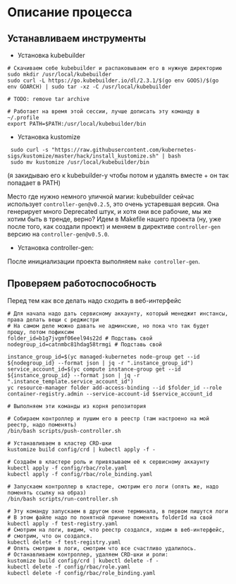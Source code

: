 # Описание процесса

## Устанавливаем инструменты
- Установка kubebuilder
```shell
# Скачиваем себе kubebuilder и распаковываем его в нужную директорию
sudo mkdir /usr/local/kubebuilder
sudo curl -L https://go.kubebuilder.io/dl/2.3.1/$(go env GOOS)/$(go env GOARCH) | sudo tar -xz -C /usr/local/kubebuilder

# TODO: remove tar archive

# Работает на время этой сессии, лучше дописать эту команду в ~/.profile
export PATH=$PATH:/usr/local/kubebuilder/bin
```

- Установка kustomize
```shell
 sudo curl -s "https://raw.githubusercontent.com/kubernetes-sigs/kustomize/master/hack/install_kustomize.sh" | bash
 sudo mv kustomize /usr/local/kubebuilder/bin
```
(я закидываю его к kubebuilder-у чтобы потом и удалять вместе + он так попадает в PATH)

Место где нужно немного уличной магии: kubebuilder сейчас использует `controller-gen@v0.2.5`, это очень устаревшая версия.
Она генерирует много Deprecated штук, и хотя они все рабочие, мы же хотим быть в тренде, верно? Идем в Makefile нашего проекта
(ну, уже после того, как создали проект) и меняем в директиве `controller-gen` версию на `controller-gen@v0.5.0`.

- Установка controller-gen:

После инициализации проекта выполняем `make controller-gen`.

## Проверяем работоспособность
Перед тем как все делать надо сходить в веб-интерфейс
```shell
# Для начала надо дать сервисному аккаунту, который менеджит инстансы, права делать вещи с реджистри
# На самом деле можно давать не админские, но пока что так будет прощу, потом пофиксим
folder_id=b1g7jvgmf06eel94s22d # Подставь свой
nodegroup_id=catnmbc81hdag58trmgi # Подставь свой

instance_group_id=$(yc managed-kubernetes node-group get --id ${nodegroup_id} --format json | jq -r ".instance_group_id")
service_account_id=$(yc compute instance-group get --id ${instance_group_id} --format json | jq -r ".instance_template.service_account_id")
yc resource-manager folder add-access-binding --id $folder_id --role container-registry.admin --service-account-id $service_account_id

# Выполняем эти команды из корня репозитория

# Собираем контроллер и пушим его в реестр (там настроено на мой реестр, надо поменять)
/bin/bash scripts/push-controller.sh

# Устанавливаем в кластер CRD-шки
kustomize build config/crd | kubectl apply -f -

# Создаём в кластере роль и привязываем её к сервисному аккаунту
kubectl apply -f config/rbac/role.yaml
kubectl apply -f config/rbac/role_binding.yaml

# Запускаем контроллер в кластере, смотрим его логи (опять же, надо поменять ссылку на образ)
/bin/bash scripts/run-controller.sh

# Эту команду запускаем в другом окне терминала, в первом пишутся логи
# В этом файле надо по понятной причине поменять folderId на свой 
kubectl apply -f test-registry.yaml
# Смотрим на логи, видим, что реестр создался, ходим в веб-интерфейс, 
# смотрим, что он создался.
kubectl delete -f test-registry.yaml
# Опять смотрим в логи, смотрим что все счастливо удалилось.
# Останавливаем контроллер, удаляем CRD-шки и роли:
kustomize build config/crd | kubectl delete -f -
kubectl delete -f config/rbac/role.yaml
kubectl delete -f config/rbac/role_binding.yaml
```